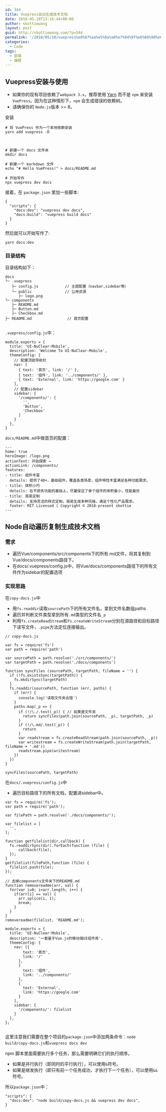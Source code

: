```yaml
---
id: 344
title: Vuepress自动生成技术文档
date: 2018-05-10T13:16:44+00:00
author: skottiewang
layout: post
guid: http://skottiewang.com/?p=344
permalink: '/2018/05/10/vuepress%e8%87%aa%e5%8a%a8%e7%94%9f%e6%88%90%e6%8a%80%e6%9c%af%e6%96%87%e6%a1%a3/'
categories:
  - Code
tags:
  - 前端
  - 编程
---
```

## Vuepress安装与使用

  * 如果你的现有项目依赖了`webpack 3.x`，推荐使用 [Yarn](https://yarnpkg.com/en/) 而不是 `npm` 来安装 `VuePress`。因为在这种情形下，`npm` 会生成错误的依赖树。
  * 请确保你的 `Node.js`版本 >= 8。

安装

<pre class="line-numbers prism-highlight" data-start="1"><code class="language-makefile"># 将 VuePress 作为一个本地依赖安装
yarn add vuepress -D

<!-- more -->

# 新建一个 docs 文件夹
mkdir docs

# 新建一个 markdown 文件
echo "# Hello VuePress!" &gt; docs/README.md

# 开始写作
npx vuepress dev docs
</code></pre>

<!--more-->

接着，在 `package.json` 里加一些脚本:

<pre class="line-numbers prism-highlight" data-start="1"><code class="language-json">{
  "scripts": {
    "docs:dev": "vuepress dev docs",
    "docs:build": "vuepress build docs"
  }
}
</code></pre>

然后就可以开始写作了:

<pre class="line-numbers prism-highlight" data-start="1"><code class="language-makefile">yarn docs:dev 
</code></pre>

### 目录结构

目录结构如下：

<pre class="line-numbers prism-highlight" data-start="1"><code class="language-makefile">docs
└─ .vuepress
   ├─ config.js            // 主题配置（navbar,sidebar等）
   └─ public               // 公用资源
      ├─ logo.png
└─ components
   ├─ README.md
   ├─ Button.md
   ├─ Checkbox.md
├─ README.md                // 首页配置

</code></pre>

`.vuepress/config.js`中：

<pre class="line-numbers prism-highlight" data-start="1"><code class="language-javascript">module.exports = {
  title: 'UI-NuClear-Mobile',
  description: 'Welcome To UI-NuClear-Mobile',
  themeConfig: {
    // 配置顶部导航栏
    nav: [
      { text: '首页', link: '/' },
      { text: '组件', link: '../components/' },
      { text: 'External', link: 'https://google.com' }
    ],
    // 配置sidebar
    sidebar: {
      '/components/': [
        '',
        'Button', 
        'Checkbox'
      ]
    }
  },
}
</code></pre>

`docs/README.md`中做首页的配置：

<pre class="line-numbers prism-highlight" data-start="1"><code class="language-makefile">---
home: true
heroImage: /logo.png
actionText: 开始探索 →
actionLink: /components/
features:
- title: 组件丰富
  details: 提供了40+，基础组件，覆盖各类场景，组件特性丰富满足各种功能需求。
- title: 体积小巧
  details: 在不损失功能的基础上，尽量保证了单个组件的体积最小，性能最优
- title: 简易定制
  details: 支持灵活的样式定制，简易生成多种风格，满足个性化产品需求。
  footer: MIT Licensed | Copyright © 2018-present skottie
---
</code></pre>

## Node自动遍历复制生成技术文档

### 需求

  * 遍历Vue/components/src/components下的所有.md文件，将其复制到Vue/docs/components路径下。
  * 在docs/.vuepress/config.js中，将Vue/docs/components路径下的所有文件作为sidebar的配置选项

### 实现思路

在`copy-docs.js`中

  * 用`fs.readdir`读取`sourcePath`下的所有文件名，拿到文件名数组paths
  * 遍历并判断文件类型拿到所有`.md`类型的文件名`_p`
  * 利用`fs.createReadStream`和`fs.createWriteStream`分别在源路径和目标路径下读写文件，`.pipe`方法定位连接输出。

<pre class="line-numbers prism-highlight" data-start="1"><code class="language-javascript">// copy-docs.js

var fs = require('fs')
var path = require('path')

var sourcePath = path.resolve('./src/components/')
var targetPath = path.resolve('./docs/components')

function syncFiles (sourcePath, targetPath, fileName = '') {
  if (!fs.existsSync(targetPath)) {
    fs.mkdirSync(targetPath)
  }
  fs.readdir(sourcePath, function (err, paths) {
    if (err) {
      console.log('读取文件夹出错')
    }
    paths.map(_p =&gt; {
      if (!/\./.test(_p)) { // 如果是文件夹
        return syncFiles(path.join(sourcePath, _p), targetPath, _p)
      }
      if (!/\.md/.test(_p)) {
        return
      }
      var readstream = fs.createReadStream(path.join(sourcePath, _p))
      var writestream = fs.createWriteStream(path.join(targetPath, fileName + '.md'))
      readstream.pipe(writestream)
    })
  })
}

syncFiles(sourcePath, targetPath)
</code></pre>

在`docs/.vuepress/config.js`中

  * 遍历目标路径下的所有文档，配置进sidebar中。

<pre class="line-numbers prism-highlight" data-start="1"><code class="language-javascript">var fs = require('fs');
var path = require('path');

var filePath = path.resolve('./docs/components/');

var filelist = [
  '',
];

function getfilelist(dir,callback) {
  fs.readdirSync(dir).forEach(function (file) {
      callback(file);
  });
}
getfilelist(filePath,function (file) {
  filelist.push(file);
});

// 去掉components文件夹下的README.md
function removereadme(arr, val) {
  for(var i=0; i&lt;arr.length; i++) {
    if(arr[i] == val) {
      arr.splice(i, 1);
      break;
    }
  }
}
removereadme(filelist, 'README.md');

module.exports = {
  title: 'UI-NuClear-Mobile',
  description: '一套基于Vue.js的移动端UI组件库',
  themeConfig: {
    nav: [{
        text: '首页',
        link: '/'
      },
      {
        text: '组件',
        link: '../components/'
      },
      {
        text: 'External',
        link: 'https://google.com'
      }
    ],
    sidebar: {
      '/components/': filelist
    }
  },
};

</code></pre>

这里注意我们需要在整个项目的`package.json`中添加两条命令：`node build/copy-docs.js`和`vuepress docs dev`

npm 脚本里面需要执行多个任务，那么需要明确它们的执行顺序。

  * 如果是并行执行（即同时的平行执行），可以使用`&`符号。
  * 如果是继发执行（即只有前一个任务成功，才执行下一个任务），可以使用`&&`符号。

所以`package.json`中：

<pre class="line-numbers prism-highlight" data-start="1"><code class="language-javascript">"scripts": {
  "docs:dev": "node build/copy-docs.js && vuepress dev docs",
}
</code></pre>